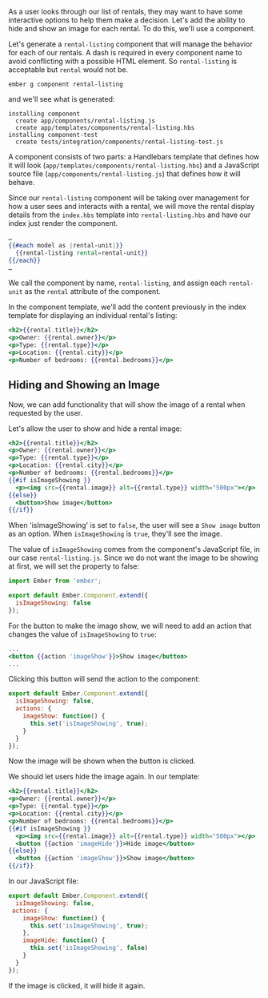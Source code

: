 As a user looks through our list of rentals, they may want to have some interactive options to help them make a decision. Let's add the ability to hide and show an image for each rental.  To do this, we'll use a component.

Let's generate a `rental-listing` component that will manage the behavior for each of our rentals. A dash is required in every component name to avoid conflicting with a possible HTML element.  So `rental-listing` is acceptable but `rental` would not be.

```shell
ember g component rental-listing
```

and we'll see what is generated:

```shell
installing component
  create app/components/rental-listing.js
  create app/templates/components/rental-listing.hbs
installing component-test
  create tests/integration/components/rental-listing-test.js
```

A component consists of two parts: a Handlebars template that defines how it will look (`app/templates/components/rental-listing.hbs`) and a JavaScript source file (`app/components/rental-listing.js`) that defines how it will behave.

Since our `rental-listing` component will be taking over management for how a user sees and interacts with a rental, we will move the rental display details from the `index.hbs` template into `rental-listing.hbs` and have our index just render the component.

```app/templates/index.hbs
…
{{#each model as |rental-unit|}}
  {{rental-listing rental=rental-unit}}
{{/each}}
…
```
We call the component by name, `rental-listing`, and assign each `rental-unit` as the `rental` attribute of the component.

In the component template, we'll add the content previously in the index template for displaying an individual rental's listing:

```app/templates/components/rental-listing.hbs
<h2>{{rental.title}}</h2>
<p>Owner: {{rental.owner}}</p>
<p>Type: {{rental.type}}</p>
<p>Location: {{rental.city}}</p>
<p>Number of bedrooms: {{rental.bedrooms}}</p>
```

## Hiding and Showing an Image

Now, we can add functionality that will show the image of a rental when requested by the user.

Let's allow the user to show and hide a rental image:

```app/templates/components/rental-listing.hbs
<h2>{{rental.title}}</h2>
<p>Owner: {{rental.owner}}</p>
<p>Type: {{rental.type}}</p>
<p>Location: {{rental.city}}</p>
<p>Number of bedrooms: {{rental.bedrooms}}</p>
{{#if isImageShowing }}
  <p><img src={{rental.image}} alt={{rental.type}} width="500px"></p>
{{else}}
  <button>Show image</button>
{{/if}}
```

When 'isImageShowing' is set to `false`, the user will see a `Show image` button as an option.  When `isImageShowing` is `true`, they'll see the image.

The value of `isImageShowing` comes from the component's JavaScript file, in our case `rental-listing.js`.  Since we do not want the image to be showing at first, we will set the property to false:

```app/components/rental-listing.js
import Ember from 'ember';

export default Ember.Component.extend({
  isImageShowing: false
});
```

For the button to make the image show, we will need to add an action that changes the value of `isImageShowing` to `true`:

```app/templates/components/rental-listing.hbs
...
<button {{action 'imageShow'}}>Show image</button>
...
```

Clicking this button will send the action to the component:

```app/components/rental-listing.js
export default Ember.Component.extend({
  isImageShowing: false,
  actions: {
    imageShow: function() {
      this.set('isImageShowing', true);
    }
  }
});
```

Now the image will be shown when the button is clicked.

We should let users hide the image again. In our template:

```app/templates/components/rental-listing.hbs
<h2>{{rental.title}}</h2>
<p>Owner: {{rental.owner}}</p>
<p>Type: {{rental.type}}</p>
<p>Location: {{rental.city}}</p>
<p>Number of bedrooms: {{rental.bedrooms}}</p>
{{#if isImageShowing }}
  <p><img src={{rental.image}} alt={{rental.type}} width="500px"></p>
  <button {{action 'imageHide'}}>Hide image</button>
{{else}}
  <button {{action 'imageShow'}}>Show image</button>
{{/if}}
```

In our JavaScript file:

```app/components/rental-listing.js
export default Ember.Component.extend({
  isImageShowing: false,
 actions: {
    imageShow: function() {
      this.set('isImageShowing', true);
    },
    imageHide: function() {
      this.set('isImageShowing', false)
    }
  }
});
```

If the image is clicked, it will hide it again.
